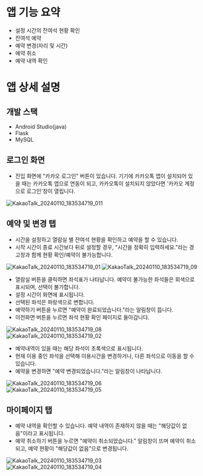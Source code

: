 앱 기능 요약
=
- 설정 시간의 잔여석 현황 확인
- 잔여석 예약 
- 예약 변경(자리 및 시간)
- 예약 취소
- 예약 내역 확인

앱 상세 설명
=
개발 스택
-
- Android Studio(java)
- Flask
- MySQL

로그인 화면
- 
- 진입 화면에 "카카오 로그인" 버튼이 있습니다. 기기에 카카오톡 앱이 설치되어 있을 때는 카카오톡 앱으로 연동이 되고, 카카오톡이 설치되지 않았다면 '카카오 계정으로 로그인'창이 열립니다.

![KakaoTalk_20240110_183534719_011](https://github.com/franktome/madcamp_week2/assets/102137004/6cd840a2-fd16-439f-a96d-b56dd7ab07f7)



예약 및 변경 탭
- 
- 시간을 설정하고 열람실 별 잔여석 현황을 확인하고 예약을 할 수 있습니다.
- 시작 시간이 종료 시간보다 뒤로 설정할 경우, "시간을 정확히 입력하세요."라는 경고창과 함께 현황 확인/예약이 불가능합니다.

![KakaoTalk_20240110_183534719_01](https://github.com/franktome/madcamp_week2/assets/102137004/10458acd-8c3d-494e-be84-7b3baf8f68a0) ![KakaoTalk_20240110_183534719_09](https://github.com/franktome/madcamp_week2/assets/102137004/989fe50c-76c2-4090-9dd7-194cba7b2c4c)


- 열람실 버튼을 클릭하면 좌석표가 나타납니다. 예약이 불가능한 좌석들은 회색으로 표시되며, 선택이 불가합니다.
- 설정 시간이 화면에 표시됩니다.
- 선택된 좌석은 파랑색으로 변합니다.
- 예약하기 버튼을 누르면 "예약이 완료되었습니다."라는 알림창이 뜹니다.
- 이전화면 버튼을 누르면 좌석 현황 확인 페이지로 돌아갑니다.

![KakaoTalk_20240110_183534719_08](https://github.com/franktome/madcamp_week2/assets/102137004/4aaef8cb-104b-4313-b9a3-20d0ca8eadc1) ![KakaoTalk_20240110_183534719_02](https://github.com/franktome/madcamp_week2/assets/102137004/5e897624-1c9a-4163-8057-14a3404482fb)

- 예약내역이 있을 때는 해당 좌석이 초록색으로 표시됩니다.
- 현재 이용 중인 좌석을 선택해 이용시간을 변경하거나, 다른 좌석으로 이동을 할 수 있습니다.
- 예약을 변경하면 "예약 변경되었습니다."라는 알림창이 나타납니다.

![KakaoTalk_20240110_183534719_06](https://github.com/franktome/madcamp_week2/assets/102137004/79d9243a-3c43-400a-b2c2-6308c83a39bd) ![KakaoTalk_20240110_183534719_05](https://github.com/franktome/madcamp_week2/assets/102137004/1c621d69-e007-406d-a74b-5e8dc4bdee3c)



마이페이지 탭
-
- 예약 내역을 확인할 수 있습니다. 예약 내역이 존재하지 않을 때는 "해당값이 없음"이라고 표시됩니다.
- 예약 취소하기 버튼을 누르면 "예약이 취소되었습니다." 알림창이 뜨며 예약이 취소되고, 예약 현황이 "해당값이 없음"으로 변경됩니다. 

![KakaoTalk_20240110_183534719_03](https://github.com/franktome/madcamp_week2/assets/102137004/7b056946-6a3d-4e25-89f4-50099ad7c334) ![KakaoTalk_20240110_183534719_04](https://github.com/franktome/madcamp_week2/assets/102137004/76687d33-7f96-4c0e-ac49-fcb7c7a63457)


  
